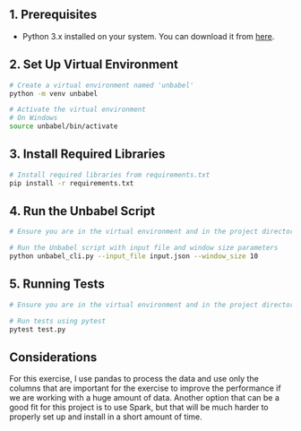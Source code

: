 ## 1. Prerequisites

- Python 3.x installed on your system. You can download it from [here](https://www.python.org/downloads/).

## 2. Set Up Virtual Environment

```bash
# Create a virtual environment named 'unbabel'
python -m venv unbabel

# Activate the virtual environment
# On Windows
source unbabel/bin/activate
```

## 3. Install Required Libraries

```bash
# Install required libraries from requirements.txt
pip install -r requirements.txt
```

## 4. Run the Unbabel Script

```bash
# Ensure you are in the virtual environment and in the project directory

# Run the Unbabel script with input file and window size parameters
python unbabel_cli.py --input_file input.json --window_size 10
```

## 5. Running Tests

```bash
# Ensure you are in the virtual environment and in the project directory

# Run tests using pytest
pytest test.py
```

## Considerations

For this exercise, I use pandas to process the data and use only the columns that are important for the exercise to improve the performance if we are working with a huge amount of data. Another option that can be a good fit for this project is to use Spark, but that will be much harder to properly set up and install in a short amount of time.